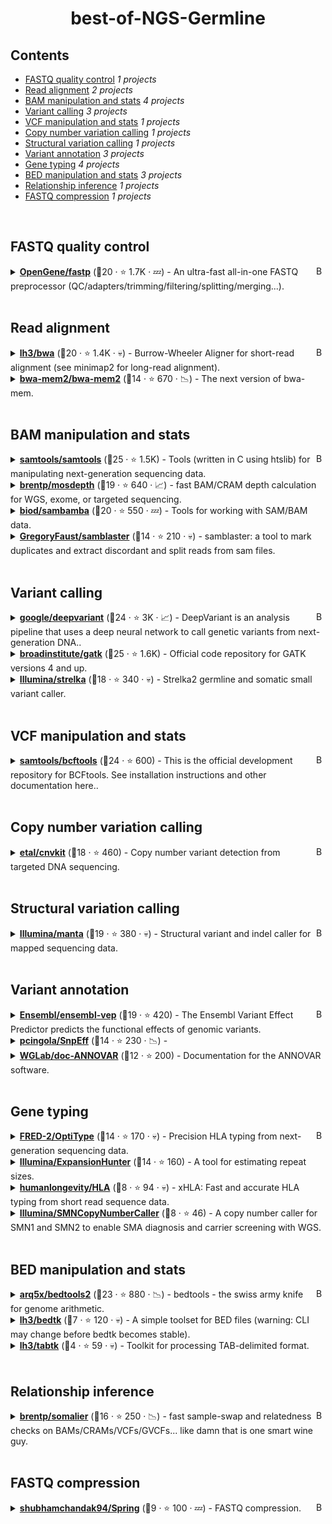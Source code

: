 <!-- markdownlint-disable -->
<h1 align="center">
    best-of-NGS-Germline
    <br>
</h1>

## Contents

- [FASTQ quality control](#fastq-quality-control) _1 projects_
- [Read alignment](#read-alignment) _2 projects_
- [BAM manipulation and stats](#bam-manipulation-and-stats) _4 projects_
- [Variant calling](#variant-calling) _3 projects_
- [VCF manipulation and stats](#vcf-manipulation-and-stats) _1 projects_
- [Copy number variation calling](#copy-number-variation-calling) _1 projects_
- [Structural variation calling](#structural-variation-calling) _1 projects_
- [Variant annotation](#variant-annotation) _3 projects_
- [Gene typing](#gene-typing) _4 projects_
- [BED manipulation and stats](#bed-manipulation-and-stats) _3 projects_
- [Relationship inference](#relationship-inference) _1 projects_
- [FASTQ compression](#fastq-compression) _1 projects_

<br>

## FASTQ quality control

<a href="#contents"><img align="right" width="15" height="15" src="https://git.io/JtehR" alt="Back to top"></a>

<details><summary><b><a href="https://github.com/OpenGene/fastp">OpenGene/fastp</a></b> (🥇20 ·  ⭐ 1.7K · 💤) - An ultra-fast all-in-one FASTQ preprocessor (QC/adapters/trimming/filtering/splitting/merging...).</summary>

- [GitHub](https://github.com/OpenGene/fastp) (👨‍💻 26 · 🔀 320 · 📋 490 - 64% open · ⏱️ 31.05.2023):

	```
	git clone https://github.com/OpenGene/fastp
	```
</details>
<br>

## Read alignment

<a href="#contents"><img align="right" width="15" height="15" src="https://git.io/JtehR" alt="Back to top"></a>

<details><summary><b><a href="https://github.com/lh3/bwa">lh3/bwa</a></b> (🥇20 ·  ⭐ 1.4K · 💀) - Burrow-Wheeler Aligner for short-read alignment (see minimap2 for long-read alignment).</summary>

- [GitHub](https://github.com/lh3/bwa) (👨‍💻 33 · 🔀 510 · 📥 130K · 📋 290 - 64% open · ⏱️ 22.09.2022):

	```
	git clone https://github.com/lh3/bwa
	```
</details>
<details><summary><b><a href="https://github.com/bwa-mem2/bwa-mem2">bwa-mem2/bwa-mem2</a></b> (🥉14 ·  ⭐ 670 · 📉) - The next version of bwa-mem.</summary>

- [GitHub](https://github.com/bwa-mem2/bwa-mem2) (👨‍💻 12 · 🔀 86 · 📥 28K · 📋 200 - 38% open · ⏱️ 18.12.2023):

	```
	git clone https://github.com/bwa-mem2/bwa-mem2
	```
</details>
<br>

## BAM manipulation and stats

<a href="#contents"><img align="right" width="15" height="15" src="https://git.io/JtehR" alt="Back to top"></a>

<details><summary><b><a href="https://github.com/samtools/samtools">samtools/samtools</a></b> (🥇25 ·  ⭐ 1.5K) - Tools (written in C using htslib) for manipulating next-generation sequencing data.</summary>

- [GitHub](https://github.com/samtools/samtools) (👨‍💻 93 · 🔀 550 · 📥 1.4M · 📋 1.2K - 13% open · ⏱️ 08.03.2024):

	```
	git clone https://github.com/samtools/samtools
	```
</details>
<details><summary><b><a href="https://github.com/brentp/mosdepth">brentp/mosdepth</a></b> (🥉19 ·  ⭐ 640 · 📈) - fast BAM/CRAM depth calculation for WGS, exome, or targeted sequencing.</summary>

- [GitHub](https://github.com/brentp/mosdepth) (👨‍💻 16 · 🔀 99 · 📥 310K · 📋 200 - 25% open · ⏱️ 22.11.2023):

	```
	git clone https://github.com/brentp/mosdepth
	```
</details>
<details><summary><b><a href="https://github.com/biod/sambamba">biod/sambamba</a></b> (🥈20 ·  ⭐ 550 · 💤) - Tools for working with SAM/BAM data.</summary>

- [GitHub](https://github.com/biod/sambamba) (👨‍💻 29 · 🔀 97 · 📥 140K · 📋 450 - 6% open · ⏱️ 21.08.2023):

	```
	git clone https://github.com/biod/sambamba
	```
</details>
<details><summary><b><a href="https://github.com/GregoryFaust/samblaster">GregoryFaust/samblaster</a></b> (🥉14 ·  ⭐ 210 · 💀) - samblaster: a tool to mark duplicates and extract discordant and split reads from sam files.</summary>

- [GitHub](https://github.com/GregoryFaust/samblaster) (👨‍💻 5 · 🔀 28 · 📥 44K · 📋 49 - 26% open · ⏱️ 04.06.2020):

	```
	git clone https://github.com/GregoryFaust/samblaster
	```
</details>
<br>

## Variant calling

<a href="#contents"><img align="right" width="15" height="15" src="https://git.io/JtehR" alt="Back to top"></a>

<details><summary><b><a href="https://github.com/google/deepvariant">google/deepvariant</a></b> (🥉24 ·  ⭐ 3K · 📈) - DeepVariant is an analysis pipeline that uses a deep neural network to call genetic variants from next-generation DNA..</summary>

- [GitHub](https://github.com/google/deepvariant) (👨‍💻 28 · 🔀 680 · 📥 4.7K · 📋 730 - 1% open · ⏱️ 09.12.2023):

	```
	git clone https://github.com/google/deepvariant
	```
</details>
<details><summary><b><a href="https://github.com/broadinstitute/gatk">broadinstitute/gatk</a></b> (🥇25 ·  ⭐ 1.6K) - Official code repository for GATK versions 4 and up.</summary>

- [GitHub](https://github.com/broadinstitute/gatk) (👨‍💻 130 · 🔀 560 · 📥 590K · 📋 4.5K - 26% open · ⏱️ 12.03.2024):

	```
	git clone https://github.com/broadinstitute/gatk
	```
</details>
<details><summary><b><a href="https://github.com/Illumina/strelka">Illumina/strelka</a></b> (🥉18 ·  ⭐ 340 · 💀) - Strelka2 germline and somatic small variant caller.</summary>

- [GitHub](https://github.com/Illumina/strelka) (👨‍💻 32 · 🔀 100 · 📥 35K · 📋 230 - 52% open · ⏱️ 06.02.2019):

	```
	git clone https://github.com/Illumina/strelka
	```
</details>
<br>

## VCF manipulation and stats

<a href="#contents"><img align="right" width="15" height="15" src="https://git.io/JtehR" alt="Back to top"></a>

<details><summary><b><a href="https://github.com/samtools/bcftools">samtools/bcftools</a></b> (🥇24 ·  ⭐ 600) - This is the official development repository for BCFtools. See installation instructions and other documentation here..</summary>

- [GitHub](https://github.com/samtools/bcftools) (👨‍💻 54 · 🔀 220 · 📥 580K · 📋 1.8K - 15% open · ⏱️ 14.03.2024):

	```
	git clone https://github.com/samtools/bcftools
	```
</details>
<br>

## Copy number variation calling

<a href="#contents"><img align="right" width="15" height="15" src="https://git.io/JtehR" alt="Back to top"></a>

<details><summary><b><a href="https://github.com/etal/cnvkit">etal/cnvkit</a></b> (🥇18 ·  ⭐ 460) - Copy number variant detection from targeted DNA sequencing.</summary>

- [GitHub](https://github.com/etal/cnvkit) (👨‍💻 38 · 🔀 150 · 📦 28 · 📋 720 - 39% open · ⏱️ 06.03.2024):

	```
	git clone https://github.com/etal/cnvkit
	```
</details>
<br>

## Structural variation calling

<a href="#contents"><img align="right" width="15" height="15" src="https://git.io/JtehR" alt="Back to top"></a>

<details><summary><b><a href="https://github.com/Illumina/manta">Illumina/manta</a></b> (🥇19 ·  ⭐ 380 · 💀) - Structural variant and indel caller for mapped sequencing data.</summary>

- [GitHub](https://github.com/Illumina/manta) (👨‍💻 24 · 🔀 150 · 📥 43K · 📋 300 - 42% open · ⏱️ 17.07.2019):

	```
	git clone https://github.com/Illumina/manta
	```
</details>
<br>

## Variant annotation

<a href="#contents"><img align="right" width="15" height="15" src="https://git.io/JtehR" alt="Back to top"></a>

<details><summary><b><a href="https://github.com/Ensembl/ensembl-vep">Ensembl/ensembl-vep</a></b> (🥇19 ·  ⭐ 420) - The Ensembl Variant Effect Predictor predicts the functional effects of genomic variants.</summary>

- [GitHub](https://github.com/Ensembl/ensembl-vep) (👨‍💻 45 · 🔀 140 · 📋 1K - 9% open · ⏱️ 17.01.2024):

	```
	git clone https://github.com/Ensembl/ensembl-vep
	```
</details>
<details><summary><b><a href="https://github.com/pcingola/SnpEff">pcingola/SnpEff</a></b> (🥉14 ·  ⭐ 230 · 📉) - </summary>

- [GitHub](https://github.com/pcingola/SnpEff) (👨‍💻 21 · 🔀 71 · 📋 470 - 4% open · ⏱️ 17.01.2024):

	```
	git clone https://github.com/pcingola/SnpEff
	```
</details>
<details><summary><b><a href="https://github.com/WGLab/doc-ANNOVAR">WGLab/doc-ANNOVAR</a></b> (🥉12 ·  ⭐ 200) - Documentation for the ANNOVAR software.</summary>

- [GitHub](https://github.com/WGLab/doc-ANNOVAR) (👨‍💻 8 · 🔀 300 · 📋 230 - 47% open · ⏱️ 19.02.2024):

	```
	git clone https://github.com/WGLab/doc-ANNOVAR
	```
</details>
<br>

## Gene typing

<a href="#contents"><img align="right" width="15" height="15" src="https://git.io/JtehR" alt="Back to top"></a>

<details><summary><b><a href="https://github.com/FRED-2/OptiType">FRED-2/OptiType</a></b> (🥇14 ·  ⭐ 170 · 💀) - Precision HLA typing from next-generation sequencing data.</summary>

- [GitHub](https://github.com/FRED-2/OptiType) (👨‍💻 13 · 🔀 70 · 📋 110 - 41% open · ⏱️ 15.09.2020):

	```
	git clone https://github.com/FRED-2/OptiType
	```
</details>
<details><summary><b><a href="https://github.com/Illumina/ExpansionHunter">Illumina/ExpansionHunter</a></b> (🥇14 ·  ⭐ 160) - A tool for estimating repeat sizes.</summary>

- [GitHub](https://github.com/Illumina/ExpansionHunter) (👨‍💻 17 · 🔀 49 · 📥 9.9K · 📋 110 - 61% open · ⏱️ 30.01.2024):

	```
	git clone https://github.com/Illumina/ExpansionHunter
	```
</details>
<details><summary><b><a href="https://github.com/humanlongevity/HLA">humanlongevity/HLA</a></b> (🥉8 ·  ⭐ 94 · 💀) - xHLA: Fast and accurate HLA typing from short read sequence data.</summary>

- [GitHub](https://github.com/humanlongevity/HLA) (👨‍💻 4 · 🔀 46 · 📋 63 - 73% open · ⏱️ 04.10.2017):

	```
	git clone https://github.com/humanlongevity/HLA
	```
</details>
<details><summary><b><a href="https://github.com/Illumina/SMNCopyNumberCaller">Illumina/SMNCopyNumberCaller</a></b> (🥉8 ·  ⭐ 46) - A copy number caller for SMN1 and SMN2 to enable SMA diagnosis and carrier screening with WGS.</summary>

- [GitHub](https://github.com/Illumina/SMNCopyNumberCaller) (👨‍💻 4 · 🔀 11 · 📋 10 - 50% open · ⏱️ 14.10.2023):

	```
	git clone https://github.com/Illumina/SMNCopyNumberCaller
	```
</details>
<br>

## BED manipulation and stats

<a href="#contents"><img align="right" width="15" height="15" src="https://git.io/JtehR" alt="Back to top"></a>

<details><summary><b><a href="https://github.com/arq5x/bedtools2">arq5x/bedtools2</a></b> (🥇23 ·  ⭐ 880 · 📉) - bedtools - the swiss army knife for genome arithmetic.</summary>

- [GitHub](https://github.com/arq5x/bedtools2) (👨‍💻 93 · 🔀 280 · 📥 990K · 📋 820 - 26% open · ⏱️ 09.03.2024):

	```
	git clone https://github.com/arq5x/bedtools2
	```
</details>
<details><summary><b><a href="https://github.com/lh3/bedtk">lh3/bedtk</a></b> (🥉7 ·  ⭐ 120 · 💀) - A simple toolset for BED files (warning: CLI may change before bedtk becomes stable).</summary>

- [GitHub](https://github.com/lh3/bedtk) (👨‍💻 3 · 🔀 13 · ⏱️ 01.04.2022):

	```
	git clone https://github.com/lh3/bedtk
	```
</details>
<details><summary><b><a href="https://github.com/lh3/tabtk">lh3/tabtk</a></b> (🥉4 ·  ⭐ 59 · 💀) - Toolkit for processing TAB-delimited format.</summary>

- [GitHub](https://github.com/lh3/tabtk) (🔀 11 · 📋 2 - 50% open · ⏱️ 11.08.2016):

	```
	git clone https://github.com/lh3/tabtk
	```
</details>
<br>

## Relationship inference

<a href="#contents"><img align="right" width="15" height="15" src="https://git.io/JtehR" alt="Back to top"></a>

<details><summary><b><a href="https://github.com/brentp/somalier">brentp/somalier</a></b> (🥇16 ·  ⭐ 250 · 📉) - fast sample-swap and relatedness checks on BAMs/CRAMs/VCFs/GVCFs... like damn that is one smart wine guy.</summary>

- [GitHub](https://github.com/brentp/somalier) (👨‍💻 8 · 🔀 32 · 📥 14K · 📋 120 - 39% open · ⏱️ 02.02.2024):

	```
	git clone https://github.com/brentp/somalier
	```
</details>
<br>

## FASTQ compression

<a href="#contents"><img align="right" width="15" height="15" src="https://git.io/JtehR" alt="Back to top"></a>

<details><summary><b><a href="https://github.com/shubhamchandak94/Spring">shubhamchandak94/Spring</a></b> (🥇9 ·  ⭐ 100 · 💤) - FASTQ compression.</summary>

- [GitHub](https://github.com/shubhamchandak94/Spring) (🔀 20 · 📋 33 - 3% open · ⏱️ 27.05.2023):

	```
	git clone https://github.com/shubhamchandak94/Spring
	```
</details>
